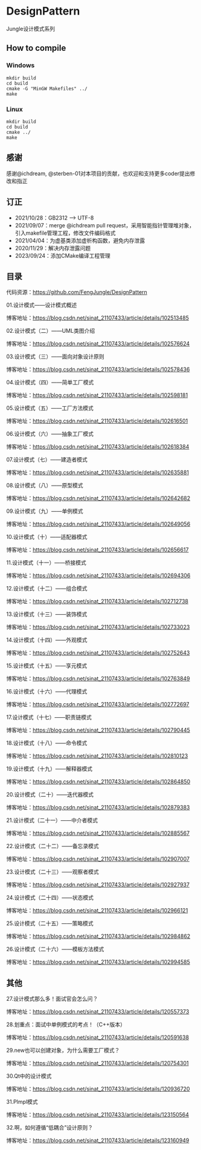 # DesignPattern
Jungle设计模式系列

## How to compile
### Windows
```{.line-numbers}
mkdir build
cd build
cmake -G "MinGW Makefiles" ../
make
```
### Linux
```{.line-numbers}
mkdir build
cd build
cmake ../
make
```

## 感谢
感谢@ichdream, @sterben-01对本项目的贡献，也欢迎和支持更多coder提出修改和指正

## 订正
* 2021/10/28：GB2312 --> UTF-8
* 2021/09/07：merge @ichdream pull request，采用智能指针管理堆对象，引入makefile管理工程，修改文件编码格式
* 2021/04/04：为虚基类添加虚析构函数，避免内存泄露  
* 2020/11/29：解决内存泄露问题
* 2023/09/24：添加CMake编译工程管理


## 目录

代码资源：https://github.com/FengJungle/DesignPattern

01.设计模式——设计模式概述

博客地址：https://blog.csdn.net/sinat_21107433/article/details/102513485

02.设计模式（二）——UML类图介绍

博客地址：https://blog.csdn.net/sinat_21107433/article/details/102576624

03.设计模式（三）——面向对象设计原则

博客地址：https://blog.csdn.net/sinat_21107433/article/details/102578436

04.设计模式（四）——简单工厂模式

博客地址：https://blog.csdn.net/sinat_21107433/article/details/102598181

05.设计模式（五）——工厂方法模式

博客地址：https://blog.csdn.net/sinat_21107433/article/details/102616501

06.设计模式（六）——抽象工厂模式

博客地址：https://blog.csdn.net/sinat_21107433/article/details/102618384

07.设计模式（七）——建造者模式

博客地址：https://blog.csdn.net/sinat_21107433/article/details/102635881

08.设计模式（八）——原型模式

博客地址：https://blog.csdn.net/sinat_21107433/article/details/102642682

09.设计模式（九）——单例模式

博客地址：https://blog.csdn.net/sinat_21107433/article/details/102649056

10.设计模式（十）——适配器模式

博客地址：https://blog.csdn.net/sinat_21107433/article/details/102656617

11.设计模式（十一）——桥接模式

博客地址：https://blog.csdn.net/sinat_21107433/article/details/102694306

12.设计模式（十二）——组合模式

博客地址：https://blog.csdn.net/sinat_21107433/article/details/102712738

13.设计模式（十三）——装饰模式

博客地址：https://blog.csdn.net/sinat_21107433/article/details/102733023

14.设计模式（十四）——外观模式

博客地址：https://blog.csdn.net/sinat_21107433/article/details/102752643

15.设计模式（十五）——享元模式

博客地址：https://blog.csdn.net/sinat_21107433/article/details/102763849

16.设计模式（十六）——代理模式

博客地址：https://blog.csdn.net/sinat_21107433/article/details/102772697

17.设计模式（十七）——职责链模式

博客地址：https://blog.csdn.net/sinat_21107433/article/details/102790445

18.设计模式（十八）——命令模式

博客地址：https://blog.csdn.net/sinat_21107433/article/details/102810123

19.设计模式（十九）——解释器模式

博客地址：https://blog.csdn.net/sinat_21107433/article/details/102864850

20.设计模式（二十）——迭代器模式

博客地址：https://blog.csdn.net/sinat_21107433/article/details/102879383

21.设计模式（二十一）——中介者模式

博客地址：https://blog.csdn.net/sinat_21107433/article/details/102885567

22.设计模式（二十二）——备忘录模式

博客地址：https://blog.csdn.net/sinat_21107433/article/details/102907007

23.设计模式（二十三）——观察者模式

博客地址：https://blog.csdn.net/sinat_21107433/article/details/102927937

24.设计模式（二十四）——状态模式

博客地址：https://blog.csdn.net/sinat_21107433/article/details/102966121

25.设计模式（二十五）——策略模式

博客地址：https://blog.csdn.net/sinat_21107433/article/details/102984862

26.设计模式（二十六）——模板方法模式

博客地址：https://blog.csdn.net/sinat_21107433/article/details/102994585

## 其他

27.设计模式那么多！面试官会怎么问？  

博客地址：https://blog.csdn.net/sinat_21107433/article/details/120557373

28.划重点：面试中单例模式的考点！（C++版本）

博客地址：https://blog.csdn.net/sinat_21107433/article/details/120591638

29.new也可以创建对象，为什么需要工厂模式？

博客地址：https://blog.csdn.net/sinat_21107433/article/details/120754301

30.Qt中的设计模式

博客地址：https://blog.csdn.net/sinat_21107433/article/details/120936720  

31.PImpl模式

博客地址：https://blog.csdn.net/sinat_21107433/article/details/123150564

32.啊，如何遵循“低耦合”设计原则？

博客地址：https://blog.csdn.net/sinat_21107433/article/details/123160949


